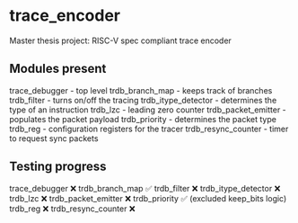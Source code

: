 # trace_encoder
Master thesis project: RISC-V spec compliant trace encoder 

## Modules present
trace_debugger      - top level
trdb_branch_map     - keeps track of branches
trdb_filter         - turns on/off the tracing
trdb_itype_detector - determines the type of an instruction
trdb_lzc            - leading zero counter
trdb_packet_emitter - populates the packet payload
trdb_priority       - determines the packet type
trdb_reg            - configuration registers for the tracer
trdb_resync_counter - timer to request sync packets

## Testing progress
trace_debugger      :x:
trdb_branch_map     :white_check_mark:
trdb_filter         :x:
trdb_itype_detector :x:
trdb_lzc            :x:
trdb_packet_emitter :x:
trdb_priority       :white_check_mark: (excluded keep_bits logic)
trdb_reg            :x:
trdb_resync_counter :x:
